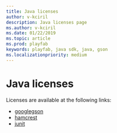 ```yaml
---
title: Java licenses
author: v-kciril
description: Java licenses page
ms.author: v-kciril
ms.date: 01/22/2019
ms.topic: article
ms.prod: playfab
keywords: playfab, java sdk, java, gson
ms.localizationpriority: medium
---
```


# Java licenses

Licenses are available at the following links:

- [googlegson](licenses/google-gson-license.md)
- [hamcrest](licenses/hamcrest-license.md)
- [junit](licenses/junit-license.md)
